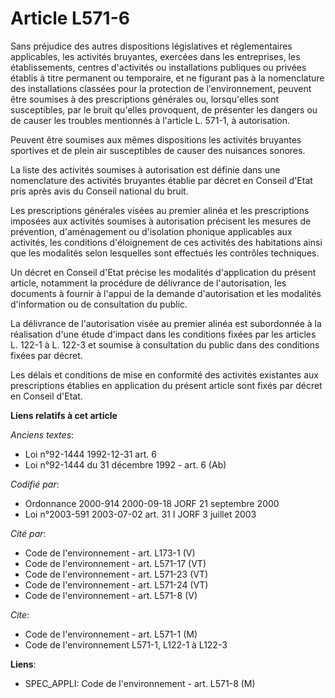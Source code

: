 # Article L571-6

Sans préjudice des autres dispositions législatives et réglementaires applicables, les activités bruyantes, exercées dans les
entreprises, les établissements, centres d'activités ou installations publiques ou privées établis à titre permanent ou
temporaire, et ne figurant pas à la nomenclature des installations classées pour la protection de l'environnement, peuvent
être soumises à des prescriptions générales ou, lorsqu'elles sont susceptibles, par le bruit qu'elles provoquent, de
présenter les dangers ou de causer les troubles mentionnés à l'article L. 571-1, à autorisation.

Peuvent être soumises aux mêmes dispositions les activités bruyantes sportives et de plein air susceptibles de causer des
nuisances sonores.

La liste des activités soumises à autorisation est définie dans une nomenclature des activités bruyantes établie par décret
en Conseil d'Etat pris après avis du Conseil national du bruit.

Les prescriptions générales visées au premier alinéa et les prescriptions imposées aux activités soumises à autorisation
précisent les mesures de prévention, d'aménagement ou d'isolation phonique applicables aux activités, les conditions
d'éloignement de ces activités des habitations ainsi que les modalités selon lesquelles sont effectués les contrôles
techniques.

Un décret en Conseil d'Etat précise les modalités d'application du présent article, notamment la procédure de délivrance de
l'autorisation, les documents à fournir à l'appui de la demande d'autorisation et les modalités d'information ou de
consultation du public.

La délivrance de l'autorisation visée au premier alinéa est subordonnée à la réalisation d'une étude d'impact dans les
conditions fixées par les articles L. 122-1 à L. 122-3 et soumise à consultation du public dans des conditions fixées par
décret.

Les délais et conditions de mise en conformité des activités existantes aux prescriptions établies en application du présent
article sont fixés par décret en Conseil d'Etat.

**Liens relatifs à cet article**

_Anciens textes_:

  - Loi n°92-1444 1992-12-31 art. 6
  - Loi n°92-1444 du 31 décembre 1992 - art. 6 (Ab)

_Codifié par_:

  - Ordonnance 2000-914 2000-09-18 JORF 21 septembre 2000
  - Loi n°2003-591 2003-07-02 art. 31 I JORF 3 juillet 2003

_Cité par_:

  - Code de l'environnement - art. L173-1 (V)
  - Code de l'environnement - art. L571-17 (VT)
  - Code de l'environnement - art. L571-23 (VT)
  - Code de l'environnement - art. L571-24 (VT)
  - Code de l'environnement - art. L571-8 (V)

_Cite_:

  - Code de l'environnement - art. L571-1 (M)
  - Code de l'environnement L571-1, L122-1 à L122-3

**Liens**:

  - SPEC_APPLI: Code de l'environnement - art. L571-8 (M)
